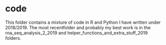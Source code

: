 # code
This folder contains a mixture of code in R and Python I have written under 2018/2019.
The most recentfolder and probably my best work is in the rna_seq_analysis_2_2019
and helper_functions_and_extra_stuff_2019 folders. 
